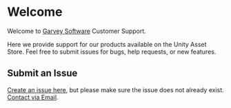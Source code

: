 # Welcome

Welcome to [Garvey Software](https://garveysoftware.com) Customer Support.

Here we provide support for our products available on the Unity Asset Store.  Feel free to submit issues for bugs, help requests, or new features.

## Submit an Issue

[Create an issue here](https://github.com/GarveySoftware/Support/issues/new), but please make sure the issue does not already exist.
[Contact via Email](mailto:support@garveysoftware.com).
